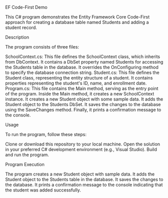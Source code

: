 EF Code-First Demo

This C# program demonstrates the Entity Framework Core Code-First approach for creating a database table named Students and adding a student record.

Description

The program consists of three files:

SchoolContext.cs:
This file defines the SchoolContext class, which inherits from DbContext.
It contains a DbSet property named Students for accessing the Students table in the database.
It overrides the OnConfiguring method to specify the database connection string.
Student.cs:
This file defines the Student class, representing the entity structure of a student.
It contains properties representing the student's ID, name, and enrollment date.
Program.cs:
This file contains the Main method, serving as the entry point of the program.
Inside the Main method, it creates a new SchoolContext instance.
It creates a new Student object with some sample data.
It adds the Student object to the Students DbSet.
It saves the changes to the database using the SaveChanges method.
Finally, it prints a confirmation message to the console.

Usage

To run the program, follow these steps:

Clone or download this repository to your local machine.
Open the solution in your preferred C# development environment (e.g., Visual Studio).
Build and run the program.

Program Execution

The program creates a new Student object with sample data.
It adds the Student object to the Students table in the database.
It saves the changes to the database.
It prints a confirmation message to the console indicating that the student was added successfully.
